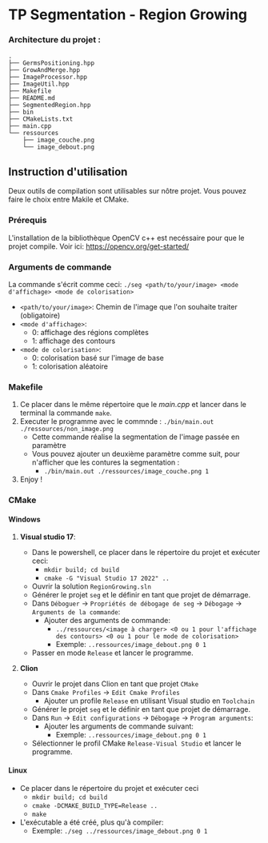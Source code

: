 # TP Segmentation - Region Growing

### Architecture du projet :

```
.
├── GermsPositioning.hpp
├── GrowAndMerge.hpp
├── ImageProcessor.hpp
├── ImageUtil.hpp
├── Makefile
├── README.md
├── SegmentedRegion.hpp
├── bin
├── CMakeLists.txt
├── main.cpp
└── ressources
    ├── image_couche.png
    └── image_debout.png
```

## Instruction d'utilisation

Deux outils de compilation sont utilisables sur nôtre projet. Vous pouvez faire le choix entre Makile et CMake.

### Prérequis

L'installation de la bibliothèque OpenCV c++ est necéssaire pour que le projet compile. Voir ici: https://opencv.org/get-started/

### Arguments de commande 

La commande s'écrit comme ceci: `./seg <path/to/your/image> <mode d'affichage> <mode de colorisation>`
- `<path/to/your/image>`: Chemin de l'image que l'on souhaite traiter (obligatoire)
- `<mode d'affichage>`: 
  - 0: affichage des régions complètes 
  - 1: affichage des contours
- `<mode de colorisation>`:
    - 0: colorisation basé sur l'image de base
    - 1: colorisation aléatoire
### Makefile

1. Ce placer dans le même répertoire que le *main.cpp* et lancer dans le terminal la commande `make`.
2. Executer le programme avec le commnde : `./bin/main.out ./ressources/non_image.png`
    * Cette commande réalise la segmentation de l'image passée en paramètre
    * Vous pouvez ajouter un deuxième paramètre comme suit, pour n'afficher que les contures la segmentation :
        * `./bin/main.out ./ressources/image_couche.png 1`
3. Enjoy !

### CMake

#### Windows

1. **Visual studio 17**:
   * Dans le powershell, ce placer dans le répertoire du projet et exécuter ceci:
      * `mkdir build; cd build`
      * `cmake -G "Visual Studio 17 2022" ..`
   * Ouvrir la solution `RegionGrowing.sln`
   * Générer le projet `seg` et le définir en tant que projet de démarrage.
   * Dans `Déboguer` -> `Propriétés de débogage de seg` -> `Débogage` -> `Arguments de la commande`:
     * Ajouter des arguments de commande:
       * `../ressources/<image à charger> <0 ou 1 pour l'affichage des contours> <0 ou 1 pour le mode de colorisation>`
       * Exemple: `..ressources/image_debout.png 0 1` 
   * Passer en mode `Release` et lancer le programme.

2. **Clion**
   * Ouvrir le projet dans Clion en tant que projet `CMake`
   * Dans `Cmake Profiles` -> `Edit Cmake Profiles`
     * Ajouter un profile `Release` en utilisant Visual studio en `Toolchain`
   * Générer le projet `seg` et le définir en tant que projet de démarrage.
   * Dans `Run` -> `Edit configurations` -> `Débogage` -> `Program arguments`:
       * Ajouter les arguments de commande suivant:
           * Exemple: `..ressources/image_debout.png 0 1`
   * Sélectionner le profil CMake `Release-Visual Studio` et lancer le programme.
   
#### Linux
* Ce placer dans le répertoire du projet et exécuter ceci
  * `mkdir build; cd build`
  * `cmake -DCMAKE_BUILD_TYPE=Release ..`
  * `make`
* L'exécutable a été créé, plus qu'à compiler: 
  * Exemple: `./seg ../ressources/image_debout.png 0 1`

    
